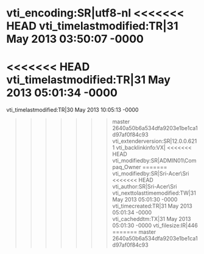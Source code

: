 vti_encoding:SR|utf8-nl
<<<<<<< HEAD
vti_timelastmodified:TR|31 May 2013 03:50:07 -0000
=======
<<<<<<< HEAD
vti_timelastmodified:TR|31 May 2013 05:01:34 -0000
=======
vti_timelastmodified:TR|30 May 2013 10:05:13 -0000
>>>>>>> master
>>>>>>> 2640a50b6a534dfa9203e1be1ca1d97af0f84c93
vti_extenderversion:SR|12.0.0.6211
vti_backlinkinfo:VX|
<<<<<<< HEAD
vti_modifiedby:SR|ADMIN01\\Compaq_Owner
=======
vti_modifiedby:SR|Sri-Acer\\Sri
<<<<<<< HEAD
vti_author:SR|Sri-Acer\\Sri
vti_nexttolasttimemodified:TW|31 May 2013 05:01:30 -0000
vti_timecreated:TR|31 May 2013 05:01:34 -0000
vti_cacheddtm:TX|31 May 2013 05:01:30 -0000
vti_filesize:IR|446
=======
>>>>>>> master
>>>>>>> 2640a50b6a534dfa9203e1be1ca1d97af0f84c93
